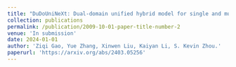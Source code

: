 ```yaml
---
title: "DuDoUniNeXt: Dual-domain unified hybrid model for single and multi-contrast undersampled MRI reconstruction"
collection: publications
permalink: /publication/2009-10-01-paper-title-number-2
venue: 'In submission'
date: 2024-01-01
author: 'Ziqi Gao, Yue Zhang, Xinwen Liu, Kaiyan Li, S. Kevin Zhou.'
paperurl: 'https://arxiv.org/abs/2403.05256'
---
```


